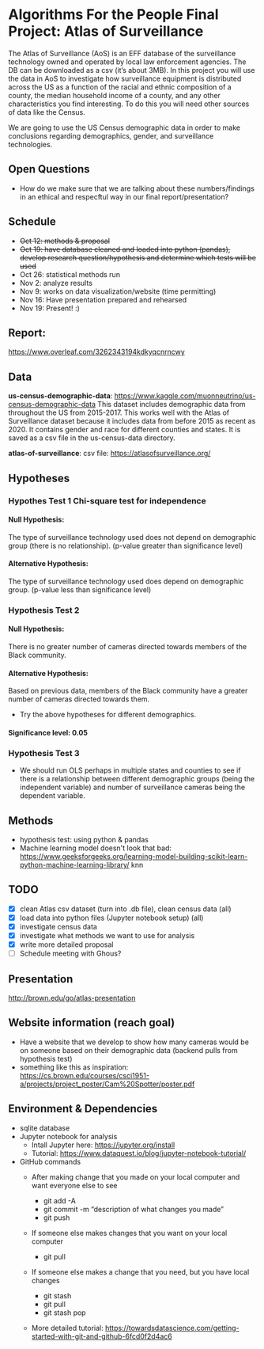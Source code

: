 # Algorithms For the People Final Project: Atlas of Surveillance

The Atlas of Surveillance (AoS) is an EFF database of the surveillance technology owned and operated by
local law enforcement agencies. The DB can be downloaded as a csv (it’s about 3MB). In this project you
will use the data in AoS to investigate how surveillance equipment is distributed across the US as a function
of the racial and ethnic composition of a county, the median household income of a county, and any other
characteristics you find interesting. To do this you will need other sources of data like the Census.

We are going to use the US Census demographic data in order to make conclusions regarding demographics, gender, and surveillance technologies.

## Open Questions
- How do we make sure that we are talking about these numbers/findings in an ethical and respecftul way in our final report/presentation?

## Schedule
- ~~Oct 12: methods & proposal~~
- ~~Oct 19: have database cleaned and loaded into python (pandas), develop research question/hypothesis and determine which tests will be used~~
- Oct 26: statistical methods run
- Nov 2: analyze results
- Nov 9: works on data visualization/website (time permitting)
- Nov 16: Have presentation prepared and rehearsed
- Nov 19: Present! :) 

## Report:
https://www.overleaf.com/3262343194kdkyqcnrncwy

## Data

**us-census-demographic-data**: https://www.kaggle.com/muonneutrino/us-census-demographic-data This dataset includes demographic data from throughout the US from 2015-2017.  This works well with the Atlas of Surveillance dataset because it includes data from before 2015 as recent as 2020.  It contains gender and race for different counties and states.  It is saved as a csv file in the us-census-data directory.

**atlas-of-surveillance**: csv file: https://atlasofsurveillance.org/

## Hypotheses
### Hypothes Test 1 Chi-square test for independence

#### Null Hypothesis:
The type of surveillance technology used does not depend on demographic group (there is no relationship).
(p-value greater than significance level)

#### Alternative Hypothesis:
The type of surveillance technology used does depend on demographic group.
(p-value less than significance level)

### Hypothesis Test 2
#### Null Hypothesis: 
There is no greater number of cameras directed towards members of the Black community.
#### Alternative Hypothesis: 
Based on previous data, members of the Black community have a greater number of cameras directed towards them. 
    
- Try the above hypotheses for different demographics.
#### Significance level: 0.05

### Hypothesis Test 3
- We should run OLS perhaps in multiple states and counties to see if there is a relationship between different demographic groups (being the independent variable) and number of surveillance cameras being the dependent variable.

## Methods
- hypothesis test: using python & pandas
- Machine learning model doesn't look that bad: https://www.geeksforgeeks.org/learning-model-building-scikit-learn-python-machine-learning-library/ knn

## TODO
- [x] clean Atlas csv dataset (turn into .db file), clean census data (all)
- [x] load data into python files (Jupyter notebook setup) (all)
- [x] investigate census data
- [x] investigate what methods we want to use for analysis
- [x] write more detailed proposal
- [ ] Schedule meeting with Ghous?

## Presentation
http://brown.edu/go/atlas-presentation

## Website information (reach goal)
- Have a website that we develop to show how many cameras would be on someone based on their demographic data (backend pulls from hypothesis test)
- something like this as inspiration: https://cs.brown.edu/courses/csci1951-a/projects/project_poster/Cam%20Spotter/poster.pdf

## Environment & Dependencies
* sqlite database 
* Jupyter notebook for analysis
   * Intall Jupyter here: https://jupyter.org/install
   * Tutorial: https://www.dataquest.io/blog/jupyter-notebook-tutorial/
* GitHub commands
    * After making change that you made on your local computer and want everyone else to see
        * git add -A
        * git commit -m “description of what changes you made”
        * git push

    * If someone else makes changes that you want on your local computer
        * git pull
    * If someone else makes a change that you need, but you have local changes
        * git stash
        * git pull
        * git stash pop
    * More detailed tutorial: https://towardsdatascience.com/getting-started-with-git-and-github-6fcd0f2d4ac6
